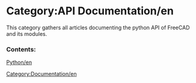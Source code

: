 # Category:API Documentation/en
This category gathers all articles documenting the python API of FreeCAD and its modules.

### Contents:

[Python/en](Python/en.md)

[Category:Documentation/en](Category:Documentation/en.md)
